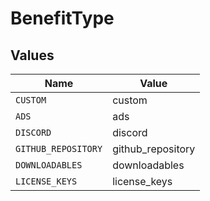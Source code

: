 # BenefitType


## Values

| Name                | Value               |
| ------------------- | ------------------- |
| `CUSTOM`            | custom              |
| `ADS`               | ads                 |
| `DISCORD`           | discord             |
| `GITHUB_REPOSITORY` | github_repository   |
| `DOWNLOADABLES`     | downloadables       |
| `LICENSE_KEYS`      | license_keys        |